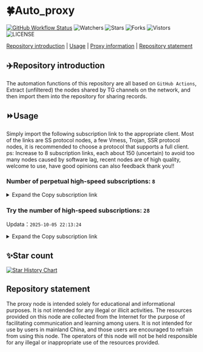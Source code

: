 # 🍀Auto_proxy
[![GitHub Workflow Status](https://img.shields.io/github/actions/workflow/status/PangTouY00/Auto_proxy/main.yml?branch=main)](https://github.com/PangTouY00/Auto_proxy/actions/workflows/main.yml?branch=main) 
![Watchers](https://img.shields.io/github/watchers/w1770946466/Auto_proxy) ![Stars](https://img.shields.io/github/stars/PangTouY00/Auto_proxy) ![Forks](https://img.shields.io/github/forks/w1770946466/Auto_proxy) ![Vistors](https://visitor-badge.laobi.icu/badge?page_id=PangTouY00.Auto_proxy) ![LICENSE](https://img.shields.io/badge/license-CC%20BY--SA%204.0-green.svg)

[Repository introduction](https://github.com/PangTouY00/Auto_proxy#Repositoryintroduction) | [Usage](https://github.com/PangTouY00/Auto_proxy#Usage) | [Proxy information](https://github.com/PangTouY00/Auto_proxy#Proxyinformation) | [Repository statement](https://github.com/PangTouY00/Auto_proxy#Repositorystatement)

## ✈️Repository introduction
The automation functions of this repository are all based on `GitHub Actions`,
Extract (unfiltered) the nodes shared by TG channels on the network, and then import them into the repository for sharing records.

## ⏩Usage
Simply import the following subscription link to the appropriate client. Most of the links are SS protocol nodes, a few Vmess, Trojan, SSR protocol nodes, it is recommended to choose a protocol that supports a full client.
ps: Increase to 8 subscription links, each about 150 (uncertain) to avoid too many nodes caused by software lag, recent nodes are of high quality, welcome to use, have good opinions can also feedback thank you!!

### Number of perpetual high-speed subscriptions: `8`

<details>
  <summary>Expand the Copy subscription link</summary>

  
- [Multiprotocol Base64 encoding](https://raw.githubusercontent.com/PangTouY00/Auto_proxy/main/Long_term_subscription1)
`https://raw.githubusercontent.com/PangTouY00/Auto_proxy/main/Long_term_subscription_num`
`Total number of merge nodes: 275`

- [Multiprotocol Base64 encoding](https://raw.githubusercontent.com/PangTouY00/Auto_proxy/main/Long_term_subscription1)
`https://raw.githubusercontent.com/PangTouY00/Auto_proxy/main/Long_term_subscription1`
`Total number of merge nodes: 35`

- [Multiprotocol Base64 encoding](https://raw.githubusercontent.com/PangTouY00/Auto_proxy/main/Long_term_subscription2)
`https://raw.githubusercontent.com/PangTouY00/Auto_proxy/main/Long_term_subscription2`
`Total number of merge nodes: 35`

- [Multiprotocol Base64 encoding](https://raw.githubusercontent.com/PangTouY00/Auto_proxy/main/Long_term_subscription3)
`https://raw.githubusercontent.com/PangTouY00/Auto_proxy/main/Long_term_subscription3`
`Total number of merge nodes: 35`

- [Multiprotocol Base64 encoding](https://raw.githubusercontent.com/PangTouY00/Auto_proxy/main/Long_term_subscription4)
`https://raw.githubusercontent.com/PangTouY00/Auto_proxy/main/Long_term_subscription4`
`Total number of merge nodes: 35`

- [Multiprotocol Base64 encoding](https://raw.githubusercontent.comPangTouY00/Auto_proxy/main/Long_term_subscription5)
`https://raw.githubusercontent.com/PangTouY00/Auto_proxy/main/Long_term_subscription5`
`Total number of merge nodes: 35`

- [Multiprotocol Base64 encoding](https://raw.githubusercontent.com/PangTouY00/Auto_proxy/main/Long_term_subscription6)
`https://raw.githubusercontent.com/PangTouY00/Auto_proxy/main/Long_term_subscription6`
`Total number of merge nodes: 35`

- [Multiprotocol Base64 encoding](https://raw.githubusercontent.com/PangTouY00/Auto_proxy/main/Long_term_subscription7)
`https://raw.githubusercontent.com/PangTouY00/Auto_proxy/main/Long_term_subscription7`
`Total number of merge nodes: 35`

- [Multiprotocol Base64 encoding](https://raw.githubusercontent.com/PangTouY00/Auto_proxy/main/Long_term_subscription8)
`https://raw.githubusercontent.com/PangTouY00/Auto_proxy/main/Long_term_subscription8`
`Total number of merge nodes: 30`

- [Clash subscription](https://raw.githubusercontent.com/PangTouY00/Auto_proxy/main/Long_term_subscription2.yaml)
`https://raw.githubusercontent.com/PangTouY00/Auto_proxy/main/Long_term_subscription1.yaml`


- [Clash subscription](https://raw.githubusercontent.com/PangTouY00/Auto_proxy/main/Long_term_subscription2.yaml)
`https://raw.githubusercontent.com/PangTouY00/Auto_proxy/main/Long_term_subscription2.yaml`


- [Clash subscription](https://raw.githubusercontent.com/PangTouY00/Auto_proxy/main/Long_term_subscription3.yaml)
`https://raw.githubusercontent.com/PangTouY00/Auto_proxy/main/Long_term_subscription3.yaml`
  
</details>

### Try the number of high-speed subscriptions: `28`
Updata：`2025-10-05 22:13:24`


<details>
  <summary>Expand the Copy subscription link</summary>  












































































































































































































































































































































































































































































































































































































































































































































































































































































































































































































































































































































































































































































































































































































































































































































































































































































































































































































































































































































































































































































































































































































































































































































































































































































































































































































































































































































































































































































































































































































































































































































































































































































































































































































































































































































































































































































































































































































































































































































































































































































































































































































































































































































































































































































































































































































































































































































































































































































































































































































































































































































































































































































































































































































































































































































































































































































































































































































































































































































































































































































































































































































































































































































































































































































































































































































































































































































































































































































































































































































































































































































































































































































































































































































































































































































































































































































































































































































































































































































































































































































































































































































































































































































































































































































































































































































































































































































































































































































































































































































































































































































































































































































































































































































































































































































































































































































































































































































































































































































































































































































































































































































































































































































































































































































































































































































































































































































































































































































































































































































































































































































































































































































































































































































































































































































































































































































































































































































































































































































































































































































































































































































































































































































































































































































































































































































































































































































































































































































































































































































































































































































































































































































































































































































































































































































































































































































































































































































































































































































































































































































































































































































































































































































































































































































































































































































































































































































































































































































































































































































































































































































































































































































































































































































































































































































































































































































































































































































































































































































































































































































































































































































































































































































































































































































































































































































































































































































































































































































































































































































































































































































































































































































































































































































































































































































































































































































































































































































































































































































































































































































































































































































































































































































































































































































































































































































































































































































































































































































































































































































































































































































































































































































































































































































































































































































































































































































































































































































































































































































































































































































































































































































































































































































































































































































































































































































































































































































































































































































































































































































































































































































































































































































































































































































































































































































































































































































































































































































































































































































































































































































































































































































































































































































































































































































































































































































































































































































































































































































































































































































































































































































































































































































































































































































































































































































































































































































































































































































































































































































































































































































































































































































































































































































































































































































































































































































































































































































































































































































































































































































































































































































































































































































>Trial subscription：
`https://old-v2b.linkedton.com/api/v1/client/subscribe?token=4dd2296d2c461bbc947c5b8555a4c026`




>Trial subscription：
`https://yywhale.com/api/v1/client/subscribe?token=2fc02c558a91881098e0a368b08f52e9`




>Trial subscription：
`https://newbee.cyou/api/v1/client/subscribe?token=188eb3192af3ca8462dcd3f9eb0485bc`




>Trial subscription：
`https://sufujia.top/api/v1/client/subscribe?token=d1874ae7183a3fe8ceaaa6b21088a5f6`




>Trial subscription：
`https://ylccloud.top/api/v1/client/subscribe?token=5550daa0c49ec7ed3ce26122932e3f6e`




>Trial subscription：
`https://uaplink.com/api/v1/client/subscribe?token=6ed6985d9367e501d5cf656d91e23d4b`




>Trial subscription：
`https://go.yueyun.de/api/v1/client/subscribe?token=4c828e09965db2d4f600d31d40c11ce8`




>Trial subscription：
`https://cn.newbee.cyou/api/v1/client/subscribe?token=d4046d4d171fd8e1ea0632b025083fb6`




>Trial subscription：
`https://www.eeevpn.com/api/v1/client/subscribe?token=6901a4413acf286a07f77b8996dd2f51`




>Trial subscription：
`https://gods2.dashicn.buzz/api/v1/client/subscribe?token=fc0e927e7d2dac80bf58d27ee5cf7f8d`




>Trial subscription：
`https://gods1.dashicn.buzz/api/v1/client/subscribe?token=1e9e8047ec13613d8c5611eb7e4e5a89`




>Trial subscription：
`https://dl.vfkum.website/api/v1/client/subscribe?token=c65c7e0b9964c5375ed8271bc12450fa`




>Trial subscription：
`http://107.173.31.17/api/v1/client/subscribe?token=823b6e3481e8e3f3c7b838c337c27239`




>Trial subscription：
`https://gods3.dashicn.buzz/api/v1/client/subscribe?token=7fb8595f8397f629bc8fc2607d7f7591`




>Trial subscription：
`https://www.louwangzhiyu.org/api/v1/client/subscribe?token=0b0e6097a2c57dc657da772ba902f824`




>Trial subscription：
`https://xiaoby.com/api/v1/client/subscribe?token=9be21d80f37195a9d07d39fc4fbed794`




>Trial subscription：
`https://multiserver.multiserveradelshoop.com/api/v1/client/subscribe?token=203cc526ad45ffcec5266b058dc66dba`




>Trial subscription：
`https://www.camael.top/api/v1/client/subscribe?token=9356ab4564404dca65b18de510b8a13a`




>Trial subscription：
`https://dashuai.us/api/v1/client/subscribe?token=95d57c3565c1fe9f79378204a7bae5c0`




>Trial subscription：
`https://slianvpn.com/api/v1/client/subscribe?token=773adabdf7d3c00e9b1d01159f39284f`




>Trial subscription：
`https://cfvpn.com/api/v1/client/subscribe?token=c25475a3e0ea2df27bbb5e566af3d038`




>Trial subscription：
`https://kingfisher.top/api/v1/client/subscribe?token=0058bfd95580439da257ee7047ccbaf4`




>Trial subscription：
`https://fs.v2rayse.com/share/20251005/mn6x9zwowv.txt`




>Trial subscription：
`https://qingyun.zybs.eu.org/api/v1/client/subscribe?token=5c7a4824a091a0db631f5dc18464ade2`




>Trial subscription：
`https://user.ivnz.ir/api/v1/client/subscribe?token=7edff6b4420ede0dd395caa6484dbead`




>Trial subscription：
`https://proxy.txsb.fun/api/v1/client/subscribe?token=cfb1c33a3da4168937637e3594b63cea`




>Trial subscription：
`https://slianvpn.top/api/v1/client/subscribe?token=2ba0393bb508ac493d37d7b81b3dcc18`




>Trial subscription：
`https://v2s.ip-ddns.com/api/v1/client/subscribe?token=ed4c0c4a14a4e8c2ce440170c2854cc4`



</details>

## ✨Star count
[![Star History Chart](https://api.star-history.com/svg?repos=PangTouY00/Auto_proxy&type=Date)](https://star-history.com/#w1770946466/Auto_proxy&Date)



## Repository statement
The proxy node is intended solely for educational and informational purposes. It is not intended for any illegal or illicit activities. The resources provided on this node are collected from the Internet for the purpose of facilitating communication and learning among users. It is not intended for use by users in mainland China, and those users are encouraged to refrain from using this node. The operators of this node will not be held responsible for any illegal or inappropriate use of the resources provided.
